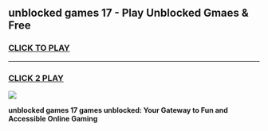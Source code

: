 
## unblocked games 17 - Play Unblocked Gmaes & Free
<h3>
<a href="https://premium.freeplayer.one?title=unblocked_games_17&ref=20F">CLICK TO PLAY</a></h3>
<hr>

<h3>
<a href="https://premium.freeplayer.one?title=unblocked_games_17&ref=20F">CLICK 2 PLAY</a>
  
</h3>

<a href="https://premium.freeplayer.one?title=unblocked_games_17&ref=20F/"><img src="https://clearcache.store/games.png"></a>


**unblocked games 17 games unblocked: Your Gateway to Fun and Accessible Online Gaming**
